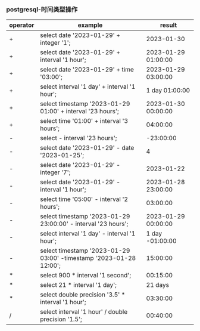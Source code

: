 ### postgresql-时间类型操作

| operator  | example | result |
| ----      | ----    | ----   |
| +         | select date '2023-01-29' + integer '1'; |  2023-01-30 |
| +         | select date '2023-01-29' + interval '1 hour'; | 2023-01-29 01:00:00 |
| +         | select date '2023-01-29' + time '03:00'; | 2023-01-29 03:00:00 |
| +         | select interval '1 day' + interval '1 hour';| 1 day 01:00:00 |
| +         | select timestamp '2023-01-29 01:00' + interval '23 hours'; | 2023-01-30 00:00:00 |
| +         | select time '01:00' + interval '3 hours'; | 04:00:00 |
| -         | select - interval '23 hours'; | -23:00:00 |
| -         | select date '2023-01-29' - date '2023-01-25'; | 4 |
| -         | select date '2023-01-29' - integer '7'; | 2023-01-22 |
| -         | select date '2023-01-29' - interval '1 hour'; | 2023-01-28 23:00:00 |
| -         | select time '05:00' - interval '2 hours'; | 03:00:00 |
| -         | select timestamp '2023-01-29 23:00:00' - interval '23 hours'; | 2023-01-29 00:00:00 |
| -         | select interval '1 day' - interval '1 hour'; | 1 day -01:00:00 |
| -         | select timestamp '2023-01-29 03:00' -timestamp '2023-01-28 12:00'; | 15:00:00 |
| *         | select 900 * interval '1 second'; | 00:15:00 |
| *         | select 21 * interval '1 day'; | 21 days |
| *         | select double precision '3.5' * interval '1 hour'; | 03:30:00 |
| /         | select interval '1 hour' / double precision '1.5'; | 00:40:00 |
